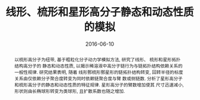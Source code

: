 ---
title: 线形、梳形和星形高分子静态和动态性质的模拟
authors:
- 潘凯
- 朱有亮
- 付翠柳
- 黄以能
- 孙昭艳
date: '2016-06-10'
doi: 10.7503/cjcu20160059
publish_types: 期刊文章
publication: 高等学校化学学报
abstract: 以梳形高分子为纽带, 基于粗粒化分子动力学模拟方法, 研究了线形、 梳形和星形拓扑结构高分子的  静态和动态性质,  以揭示稀溶液中高分子链行为与链拓扑结构依赖关系的一般性规律. 研究结果表明, 随着  线形鄄梳形鄄星形的链拓扑结构转变,  回转半径的标度关系由仅依赖分子聚合度转变为同时依赖链聚合度与臂  数或侧链数. 分析了星形高分子和梳形高分子的静态和动态性质的特征规律.  星形高分子的臂数增加使其  尺寸迅速减小, 形状则由长椭球形转变为类球形, 且扩散系数也随之增加.
url_pdf: http://www.cjcu.jlu.edu.cn/CN/10.7503/cjcu20160059
---